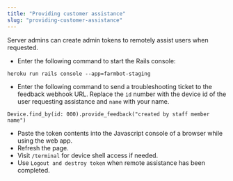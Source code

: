 ```yaml
---
title: "Providing customer assistance"
slug: "providing-customer-assistance"
---
```


Server admins can create admin tokens to remotely assist users when requested.

 * Enter the following command to start the Rails console:
  ```
  heroku run rails console --app=farmbot-staging
  ```
 * Enter the following command to send a troubleshooting ticket to the feedback webhook URL. Replace the `id` number with the device id of the user requesting assistance and `name` with your name.
 ```
 Device.find_by(id: 000).provide_feedback("created by staff member name")
 ```
 * Paste the token contents into the Javascript console of a browser while using the web app.
 * Refresh the page.
 * Visit `/terminal` for device shell access if needed.
 * Use `Logout and destroy token` when remote assistance has been completed.
